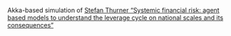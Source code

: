 Akka-based simulation of [Stefan Thurner “Systemic financial risk: agent based models to understand the leverage cycle on national scales and its consequences”](https://www.oecd.org/gov/risk/46890029.pdf)